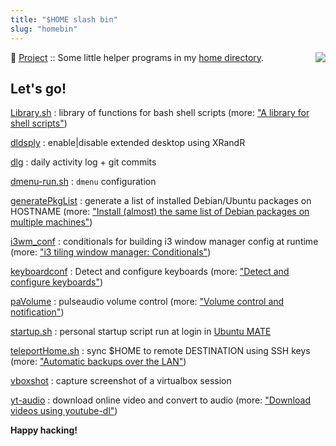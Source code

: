 ```yaml
---
title: "$HOME slash bin"
slug: "homebin"
---
```


 <img style="float:right;" src="/img/infinite-loop-not-300.png" />

:penguin: [Project](/projects/) :: Some little helper programs in my [home directory](https://github.com/vonbrownie/homebin).

## Let's go!

[Library.sh](https://github.com/vonbrownie/homebin/blob/master/Library.sh)
: library of functions for bash shell scripts (more: ["A library for shell scripts"](/shell-script-library))

[dldsply](https://github.com/vonbrownie/homebin/blob/master/dldsply)
: enable|disable extended desktop using XRandR

[dlg](https://github.com/vonbrownie/homebin/blob/master/dlg)
: daily activity log + git commits

[dmenu-run.sh](https://github.com/vonbrownie/homebin/blob/master/dmenu-run.sh)
: `dmenu` configuration

[generatePkgList](https://github.com/vonbrownie/homebin/blob/master/generatePkgList)
: generate a list of installed Debian/Ubuntu packages on HOSTNAME (more: ["Install (almost) the same list of Debian packages on multiple machines"](/debian-package-list))

[i3wm_conf](https://github.com/vonbrownie/homebin/blob/master/i3wm_conf)
: conditionals for building i3 window manager config at runtime (more: ["i3 tiling window manager: Conditionals"](/i3-tiling-window-manager#conditionals))

[keyboardconf](https://github.com/vonbrownie/homebin/blob/master/keyboardconf)
: Detect and configure keyboards (more: ["Detect and configure keyboards"](/keyboardconf))

[paVolume](https://github.com/vonbrownie/homebin/blob/master/paVolume)
: pulseaudio volume control (more: ["Volume control and notification"](/pavolume))

[startup.sh](https://github.com/vonbrownie/homebin/blob/master/startup.sh)
: personal startup script run at login in [Ubuntu MATE](https://ubuntu-mate.org/)

[teleportHome.sh](https://github.com/vonbrownie/homebin/blob/master/teleportHome.sh)
: sync $HOME to remote DESTINATION using SSH keys (more: ["Automatic backups over the LAN"](/backup-over-lan))

[vboxshot](https://github.com/vonbrownie/homebin/blob/master/vboxshot)
: capture screenshot of a virtualbox session

[yt-audio](https://github.com/vonbrownie/homebin/blob/master/yt-audio)
: download online video and convert to audio (more: ["Download videos using youtube-dl"](/youtube-dl))

**Happy hacking!**

